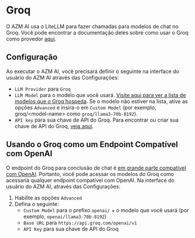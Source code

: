 # Groq

O AZM AI usa o LiteLLM para fazer chamadas para modelos de chat no Groq. Você pode encontrar a documentação deles sobre como usar o Groq como provedor [aqui](https://docs.litellm.ai/docs/providers/groq).

## Configuração

Ao executar o AZM AI, você precisará definir o seguinte na interface do usuário do AZM AI através das Configurações:
- `LLM Provider` para `Groq`
- `LLM Model` para o modelo que você usará. [Visite aqui para ver a lista de modelos que o Groq hospeda](https://console.groq.com/docs/models). Se o modelo não estiver na lista, ative as opções `Advanced` e insira-o em `Custom Model` (por exemplo, groq/&lt;model-name&gt; como `groq/llama3-70b-8192`).
- `API key` para sua chave de API do Groq. Para encontrar ou criar sua chave de API do Groq, [veja aqui](https://console.groq.com/keys).



## Usando o Groq como um Endpoint Compatível com OpenAI

O endpoint do Groq para conclusão de chat é [em grande parte compatível com OpenAI](https://console.groq.com/docs/openai). Portanto, você pode acessar os modelos do Groq como acessaria qualquer endpoint compatível com OpenAI. Na interface do usuário do AZM AI, através das Configurações:
1. Habilite as opções `Advanced`
2. Defina o seguinte:
   - `Custom Model` para o prefixo `openai/` + o modelo que você usará (por exemplo, `openai/llama3-70b-8192`)
   - `Base URL` para `https://api.groq.com/openai/v1`
   - `API Key` para sua chave de API do Groq
